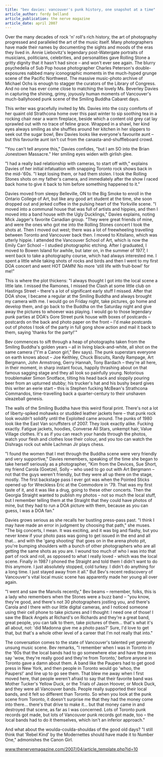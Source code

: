 ```yaml
---
title: "bev davies: vancouver's punk history, one snapshot at a time"
article_author: ferdy belland
article_publication: the nerve magazine
article_date: april 2007
---
```

Over the many decades of rock 'n' roll's rich history, the art of photography progressed and paralleled the art of the music itself. Many photographers have made their names by documenting the sights and moods of the eras they lived in. Annie Liebovitz's legendary post-Watergate portraits of musicians, politicians, celebrities, and personalities gave Rolling Stone a gritty dignity that it hasn't had since &ndash; and won't ever see again. The blurry psychedelia of Sub Pop house photographer Charles Peterson's double-exposures nabbed many iconographic moments in the much-hyped grunge scene of the Pacific Northwest. The massive music-photo archive of Michael Ochs is enough to stagger the curators of the Library of Congress. And no one has ever come close to matching the lovely Ms. Beverley Davies in capturing the shining, grimy, joyously human moments of Vancouver's much-ballyhooed punk scene of the Smiling Buddha Cabaret days.  
  
This writer was gracefully invited by Ms. Davies into the cozy comforts of her quaint old Strathcona home over this past winter to sip soothing tea in a rocking chair near a warm fireplace, beside which a content old grey cat lay sprawled out with no trace of feline grace. Wrapped in a shawl, her kind eyes always smiling as she shuffles around her kitchen in her slippers to seek out the sugar bowl, Bev Davies looks like everyone's favourite aunt &ndash; but this favourite aunt isn't cut from the canasta-and-shuffleboard crowd.  
  
"You can't tell anyone this," Davies confides, "but I am SO into the Brian Jonestown Massacre." Her smiling eyes widen with girlish glee.  
  
"I had a really bad relationship with cameras, to start off with," explains Davies of her initial infatuation with snapping Toronto rock shows back in the mid-'60s. "I kept losing them, or had them stolen. I took the Rolling Stones shots on my father's camera, and immediately after the show I raced back home to give it back to him before something happened to it."  
  
Davies moved from sleepy Belleville, ON to the Big Smoke to enroll in the Ontario College of Art, but like any good art student at the time, she soon dropped out and jerked coffee in the pulsing heart of the Yorkville scene. "I moved into a communal house that was full of artists and hippies, and then I moved into a band house with the Ugly Ducklings," Davies explains, noting Mick Jagger's favorite Canadian group. "They were great friends of mine, and were the ones who got me into the Rolling Stones concert I took the shots at. Then I moved out west; there was a lot of freewheeling travelling between Toronto and Vancouver back then. I moved to Kitsilano, which was utterly hippie. I attended the Vancouver School of Art, which is now the Emily Carr School &ndash; I studied photographic etching. After I graduated, I moved to Bowen Island for awhile, but later on, in the summer of 1977, I went back to take a photography course, which had always interested me. I spent a little while taking shots of rocks and birds and then I went to my first DOA concert and went HOT DAMN! No more 'still life with fruit-bowl' for me!"  
  
This is where the plot thickens: "I always thought I got into the local scene a little late. I missed the Ramones, I missed the Clash at some little club on Hastings Street &ndash; there's a lot of significant early stuff I missed. After that DOA show, I became a regular at the Smiling Buddha and always brought my camera with me. I would go on Friday night, take pictures, go home and develop them, and go back to the Buddha on the Saturday night and give away the pictures to whoever was playing. I would go to those legendary punk parties at DOA's Gore Street punk house with boxes of postcards &ndash; postcards on the back and photo paper on the front &ndash; I'd make postcards out of photos I took of the party in full gong show action and mail it back to them, saying 'thanks for the party!'"  
  
Bev commences to sift through a heap of photographs taken from the Smiling Buddha's golden years &ndash; all in living black-and-white, all shot on the same camera ("I'm a Canon girl," Bev says). The punk superstars everyone on earth knows about &ndash; Joe Keithley, Chuck Biscuits, Randy Rampage, Art Bergmann, John Armstrong, Gerry Hannah, Tony Bardach &ndash; they're all here, in their moment, in sharp instant focus, happily thrashing about on that famous sagging stage and they all look so painfully young. Notorious troublemaker Simon Snotface, tilting his head back and sloppily pouring beer from an upturned stubby; his trucker's hat and his bushy beard gives this writer an eerie start &ndash; this is Stephen fucking McBean's Strathcona Commandos, time-travelling back a quarter-century to their unshaven sleazeball genesis.  
  
The walls of the Smiling Buddha have this weird floral print. There's not a lot of liberty-spiked mohawks or studded leather jackets here &ndash; that punk rock look wouldn't solidify until the Exploited came around. The punks of 1980 look like the East Van scruffsters of 2007. They look exactly alike. Fucking exactly. Fatigue jackets, hoodies, Converse All Stars, unkempt hair, Value Village clothes. It's as if you can reach your hands through the photos, watch your flesh and clothes lose their colour, and you too can watch the Dishrags rock out while Lachman Jir plays chess.  
  
"I found the women that I met through the Buddha scene were very friendly and very supportive," Davies remembers, speaking of the time she began to take herself seriously as a photographer, "Kim from the Devices, Sue Short, my friend Carola (Goetze), Solly &ndash; who used to go out with Art Bergmann &ndash; not that the guys weren't friendly, but they were all up there on the stage, mostly. The first backstage pass I ever got was when the Pointed Sticks opened up for Wreckless Eric at the Commodore in '79. That was my first taste of it, and it was like a drug, going to these other concerts. Then the Georgia Straight wanted to publish my photos &ndash; not so much the local stuff, but I remember telling them at the Straight that they could have photos of mine, but they had to run a DOA picture with them, because as you can guess, I was a DOA fan."  
  
Davies grows serious as she recalls her bustling press-pass past. "I think I may have made an error in judgment by choosing that path," she muses. "The big concerts, I mean. It was exciting, and it was big and flashy, but you never knew if your photo pass was going to get issued in the end and all that&hellip; and with the 'gang shooting' that goes on in the arena photo pit, you're bumping shoulders with a bunch of other photographers who are all getting the same shots as you are. I wound too much of who I was into that part of rock and roll, as opposed to what I really loved - which was the local scene. Finally in 1987 I phoned the Straight and told them I didn't want to do this anymore. I just absolutely stopped, cold turkey. I didn't do anything for a long time. I just stayed away from it all." But Bev's recent rediscovery of Vancouver's vital local music scene has apparently made her young all over again.  
  
"I went and saw the Manvils recently," Bev beams &ndash; remember, folks, this is a lady who remembers when the Stones were a buzz band &ndash; "you know, they're good, and there's not 30 photographers jostling you, and there's Carola and I there with our little digital cameras, and I noticed someone using their cell phone to take pictures and I thought: I need one of those! I saw the Black Angels at Richard's on Richards and they're a great band, great people, you can talk to them, take pictures of them&hellip; that's what it's all about, not: 'did Madonna give me a photo pass?' Sure, I'd love to get that, but that's a whole other level of a career that I'm not really that into."  
  
The conversation comes to the state of Vancouver's talented yet generally unsung music scene. Bev remarks, "I remember when I was in Toronto in the '60s that the local bands had to go somewhere else and have the press say 'wow, they're really good and they're from Toronto,' before anyone in Toronto gave a damn about them. A band like the Paupers had to get good press in New York, and then people in Toronto would go 'whoo, the Paupers!' and line up to go see them. That blew me away when I first moved here, that people weren't afraid to say that their favorite band was Mother Tucker's Yellow Duck, or the Trials of Jason Hoover, or Mock Duck, and they were all Vancouver bands. People really supported their local bands, and it felt so different than Toronto. So when you look at the punk scene from Toronto, it doesn't surprise me that they had the money come into there&hellip; there's that drive to make it&hellip; but that money came in and destroyed that scene, as far as I was concerned. Lots of Toronto punk records got made, but lots of Vancouver punk records got made, too &ndash; the local bands had to do it themselves, which isn't an inferior approach."  
  
And what about the woulda-coulda-shouldas of the good old days? "I still think that 'Rebel Kind' by the Modernettes should have made it to Number One," admonishes the Canon Girl.  
  
www.thenervemagazine.com/2007/04/article_template.php?id=10  
